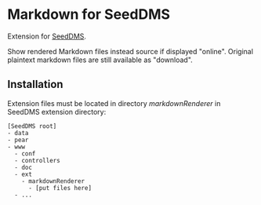 # Markdown for SeedDMS

Extension for [SeedDMS](http://www.seeddms.org/).

Show rendered Markdown files instead source if displayed "online".
Original plaintext markdown files are still available as "download".

## Installation

Extension files must be located in directory _markdownRenderer_ in SeedDMS extension directory:

    [SeedDMS root]
    - data
    - pear
    - www
      - conf
      - controllers
      - doc
      - ext
        - markdownRenderer
          - [put files here]
      - ...
